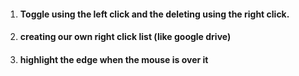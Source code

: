 1. #### Toggle using the left click and the deleting using the right click.
2. #### creating our own right click list (like google drive)
3. #### highlight the edge when the mouse is over it